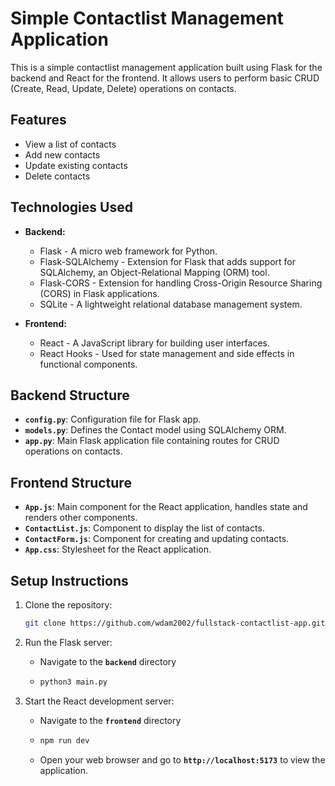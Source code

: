 # Simple Contactlist Management Application

This is a simple contactlist management application built using Flask for the backend and React for the frontend. It allows users to perform basic CRUD (Create, Read, Update, Delete) operations on contacts.

## Features

- View a list of contacts
- Add new contacts
- Update existing contacts
- Delete contacts

## Technologies Used

- **Backend:**
  - Flask - A micro web framework for Python.
  - Flask-SQLAlchemy - Extension for Flask that adds support for SQLAlchemy, an Object-Relational Mapping (ORM) tool.
  - Flask-CORS - Extension for handling Cross-Origin Resource Sharing (CORS) in Flask applications.
  - SQLite - A lightweight relational database management system.

- **Frontend:**
  - React - A JavaScript library for building user interfaces.
  - React Hooks - Used for state management and side effects in functional components.

## Backend Structure

- **`config.py`**: Configuration file for Flask app.
- **`models.py`**: Defines the Contact model using SQLAlchemy ORM.
- **`app.py`**: Main Flask application file containing routes for CRUD operations on contacts.

## Frontend Structure

- **`App.js`**: Main component for the React application, handles state and renders other components.
- **`ContactList.js`**: Component to display the list of contacts.
- **`ContactForm.js`**: Component for creating and updating contacts.
- **`App.css`**: Stylesheet for the React application.

## Setup Instructions

1. Clone the repository:

   ```bash
   git clone https://github.com/wdam2002/fullstack-contactlist-app.git
   ```

2. Run the Flask server:
   - Navigate to the **`backend`** directory
   - ```bash
     python3 main.py

3. Start the React development server:
   - Navigate to the **`frontend`** directory
   - ```bash
     npm run dev
   - Open your web browser and go to **`http://localhost:5173`** to view the application.
